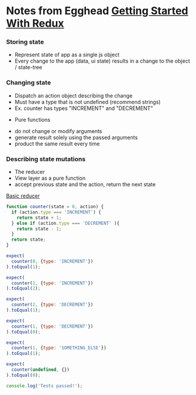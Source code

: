 # Notes from Egghead [Getting Started With Redux](https://egghead.io/lessons/javascript-redux-the-single-immutable-state-tree?series=getting-started-with-redux)

### Storing state
- Represent state of app as a single js object
- Every change to the app (data, ui state) results in a change to the object / state-tree

### Changing state
- Dispatch an action object describing the change
- Must have a type that is not undefined (recommend strings)
- Ex. counter has types "INCREMENT" and "DECREMENT"

* Pure functions 
- do not change or modify arguments
- generate result solely using the passed arguments
- product the same result every time

### Describing state mutations
- The reducer
- View layer as a pure function
- accept previous state and the action, return the next state

[Basic reducer](https://gist.github.com/anonymous/31af2be2f5abe65e44c5)
```javascript
function counter(state = 0, action) {
  if (action.type === 'INCREMENT') {
    return state + 1;
  } else if (action.type === 'DECREMENT' ){
    return state - 1;
  }
  return state;
}

expect(
  counter(0, {type: 'INCREMENT'})
).toEqual(1);

expect(
  counter(1, {type: 'INCREMENT'})
).toEqual(2);

expect(
  counter(2, {type: 'DECREMENT'})
).toEqual(1);

expect(
  counter(1, {type: 'DECREMENT'})
).toEqual(0);

expect(
  counter(1, {type: 'SOMETHING_ELSE'})
).toEqual(1);

expect(
  counter(undefined, {})
).toEqual(0);

console.log('Tests passed!');
```
